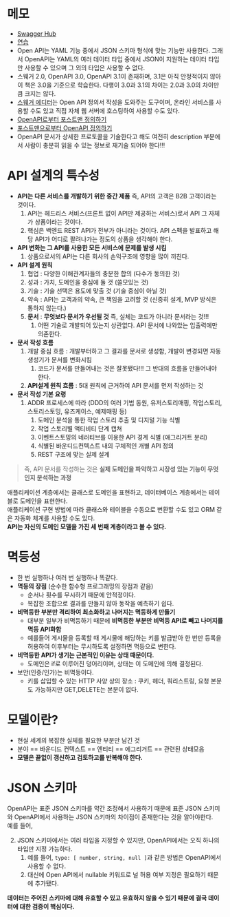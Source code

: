 # 메모

- [Swagger Hub](https://app.swaggerhub.com/search?type=API&owner=designing-apis)
- [연습](https://app.swaggerhub.com/apis/jeongdalma/practice-mini/1.0.0#/default)
- Open API는 YAML 기능 중에서 JSON 스키마 형식에 맞는 기능만 사용한다. 그래서 OpenAPI는 YAML의 여러 데이터 타입 중에서 JSON이 지원하는 데이터 타입만 사용할 수 있으며 그 외의 타입은 사용할 수 없다.
- 스웨거 2.0, OpenAPI 3.0, OpenAPI 3.1이 존재하며, 3.1은 아직 안정적이지 않아 이 책은 3.0을 기준으로 학습한다. 다행이 3.0과 3.1의 차이는 2.0과 3.0의 차이만큼 크지는 않다.
- [스웨거 에디터](https://editor.swagger.io/)는 Open API 정의서 작성을 도와주는 도구이며, 온라인 서비스를 사용할 수도 있고 직접 자체 웹 서버에 호스팅하여 사용할 수도 있다. 
- [OpenAPI로부터 포스트맨 정의하기](https://learning.postman.com/docs/integrations/available-integrations/working-with-openAPI/)
- [포스트맨으로부터 OpenAPI 정의하기](https://blog.postman.com/creating-an-openapi-definition-from-a-collection-with-the-postman-api/)
- OpenAPI 문서가 상세한 프로토콜을 기술한다고 해도 여전히 description 부분에서 사람이 충분히 읽을 수 있는 정보로 재기술 되어야 한다!!!

# API 설계의 특수성

- **API는 다른 서비스를 개발하기 위한 중간 제품** 즉, API의 고객은 B2B 고객이라는 것이다.
   1. API는 헤드리스 서비스(프론트 없이 API만 제공하는 서비스)로서 API 그 자체가 상품이라는 것이다.
   2. 핵심은 백엔드 REST API가 전부가 아니라는 것이다. API 스펙을 발표하고 해당 API가 어디로 팔려나가는 정도의 상품을 생각해야 한다.
- **API 변화는 그 API를 사용한 모든 서비스에 문제를 발생 시킴**
   1. 상품으로서의 API는 다른 회사의 손익구조에 영향을 많이 끼친다.
- **API 설계 원칙**
   1. 협업 : 다양한 이해관계자들의 충분한 합의 (다수가 동의한 것)
   2. 성과 : 가치, 도메인을 중심에 둘 것 (쓸모있는 것)
   3. 기술 : 기술 선택은 용도에 맞출 것 (기술 중심이 아닐 것)
   4. 약속 : API는 고객과의 약속, 큰 책임을 고려할 것 (신중히 설계, MVP 방식은 통하지 않는다.)
   5. **문서** : **무엇보다 문서가 우선될 것** 즉, 실체는 코드가 아니라 문서라는 것!!!
      1. 어떤 기술로 개발되어 있는지 상관없다. API 문서에 나와았는 입출력에만 의존한다.
- **문서 작성 흐름**
   1. 개발 중심 흐름 : 개발부터하고 그 결과를 문서로 생성함, 개발이 변경되면 자동 생성기가 문서를 변화시킴
      1. 코드가 문서를 만들어내는 것은 잘못됐다!!! 그 반대의 흐름을 만들어내야 한다.
   2. **API설계 원칙 흐름** : 5대 원칙에 근거하여 API 문서를 먼저 작성하는 것
- **문서 작성 기본 요령**
   1. ADDR 프로세스에 따라 (DDD의 여러 기법 동원, 유저스토리매핑, 작업스토리, 스토리스토밍, 유즈케이스, 예제매핑 등)
      1. 도메인 분석을 통한 작업 스토리 추출 및 디지털 기능 식별
      2. 작업 스토리별 액티비티 단계 캡쳐
      3. 이벤트스토밍의 네러티브를 이용한 API 경계 식별 (애그리거트 분리)
      4. 식별된 바운디드컨텍스트 내의 구체적인 개별 API 정의
      5. REST 구조에 맞는 실제 설계

> 즉, API 문서를 작성하는 것은 **실제 도메인을 파악하고 시장성 있는 기능이 무엇인지 분석하는 과정**

애플리케이션 계층에서는 클래스로 도메인을 표현하고, 데이터베이스 계층에서는 테이블로 도메인을 표현한다.  
애플리케이션 구현 방법에 따라 클래스와 테이블을 수동으로 변환할 수도 있고 ORM 같은 자동화 체계를 사용할 수도 있다.  
**API는 자신의 도메인 모델을 가진 세 번째 계층이라고 볼 수 있다.**  

# 멱등성

- 한 번 실행하나 여러 번 실행하나 똑같다.
- **멱등의 장점** (순수한 함수형 프로그래밍의 장점과 같음)
  - 순서나 횟수를 무시하기 때문에 안적정이다.
  - 복잡한 조합으로 결과를 만들지 않아 동작을 예측하기 쉽다.
- **비멱등한 부분만 격리하여 최소화하고 나머지는 멱등하게 만들기**
  - 대부분 일부가 비멱등하기 때문에 **비멱등한 부분만 비멱등 API로 빼고 나머지를 멱등 API화함**
  - 예를들어 게시물을 등록할 때 게시물에 해당하는 키를 발급받아 한 번만 등록을 허용하여 이후부터는 무시하도록 설정하면 멱등으로 변한다.
- **비멱등한 API가 생기는 근본적인 이유는 상태 때문이다.**
  - 도메인은 if로 이루어진 덩어리이며, 상태는 이 도메인에 의해 결정된다.
- 보안(인증/인가)는 비멱등이다.
  - 키를 삽입할 수 있는 HTTP 사양 상의 장소 : 쿠키, 헤더, 쿼리스트링, 요청 본문도 가능하지만 GET,DELETE는 본문이 없다.

# 모델이란?
- 현실 세계의 복잡한 실체를 필요한 부분만 남긴 것
- 분야 == 바운디드 컨텍스트 == 엔티티 == 에그리거트 == 관련된 상태모음
- **모델은 끝없이 갱신하고 검토하고를 반복해야 한다.**

# JSON 스키마

OpenAPI는 표준 JSON 스키마를 약간 조정해서 사용하기 때문에 표준 JSON 스키미와 OpenAPI에서 사용하는 JSON 스키마의 차이점이 존재한다는 것을 알아야한다.  
예를 들어,

2. JSON 스키마에서는 여러 타입을 지정할 수 있지만, OpenAPI에서는 오직 하나의 타입만 지정 가능하다.
   1. 예를 들어, `type: [ number, string, null ]`과 같은 방법은 OpenAPI에서 사용할 수 없다.
   2. 대신에 Open API에서 nullable 키워드로 널 허용 여부 지정은 필요하기 때문에 추가됐다.

  
**데이터는 주어진 스키마에 대해 유효할 수 있고 유효하지 않을 수 있기 때문에 결국 데이터에 대한 검증이 핵심이다.**  
  